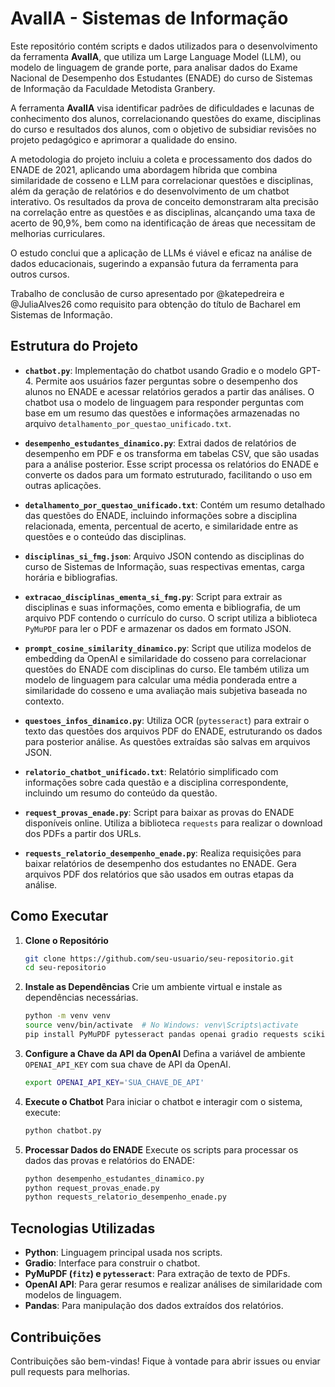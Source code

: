# AvalIA - Sistemas de Informação

Este repositório contém scripts e dados utilizados para o desenvolvimento da ferramenta **AvalIA**, que utiliza um Large Language Model (LLM), ou modelo de linguagem de grande porte, para analisar dados do Exame Nacional de Desempenho dos Estudantes (ENADE) do curso de Sistemas de Informação da Faculdade Metodista Granbery. 

A ferramenta **AvalIA** visa identificar padrões de dificuldades e lacunas de conhecimento dos alunos, correlacionando questões do exame, disciplinas do curso e resultados dos alunos, com o objetivo de subsidiar revisões no projeto pedagógico e aprimorar a qualidade do ensino. 

A metodologia do projeto incluiu a coleta e processamento dos dados do ENADE de 2021, aplicando uma abordagem híbrida que combina similaridade de cosseno e LLM para correlacionar questões e disciplinas, além da geração de relatórios e do desenvolvimento de um chatbot interativo. Os resultados da prova de conceito demonstraram alta precisão na correlação entre as questões e as disciplinas, alcançando uma taxa de acerto de 90,9%, bem como na identificação de áreas que necessitam de melhorias curriculares. 

O estudo conclui que a aplicação de LLMs é viável e eficaz na análise de dados educacionais, sugerindo a expansão futura da ferramenta para outros cursos.

Trabalho de conclusão de curso apresentado por @katepedreira e @JuliaAlves26 como requisito para obtenção do título de Bacharel em Sistemas de Informação.

## Estrutura do Projeto

- **`chatbot.py`**: Implementação do chatbot usando Gradio e o modelo GPT-4. Permite aos usuários fazer perguntas sobre o desempenho dos alunos no ENADE e acessar relatórios gerados a partir das análises. O chatbot usa o modelo de linguagem para responder perguntas com base em um resumo das questões e informações armazenadas no arquivo `detalhamento_por_questao_unificado.txt`.

- **`desempenho_estudantes_dinamico.py`**: Extrai dados de relatórios de desempenho em PDF e os transforma em tabelas CSV, que são usadas para a análise posterior. Esse script processa os relatórios do ENADE e converte os dados para um formato estruturado, facilitando o uso em outras aplicações.

- **`detalhamento_por_questao_unificado.txt`**: Contém um resumo detalhado das questões do ENADE, incluindo informações sobre a disciplina relacionada, ementa, percentual de acerto, e similaridade entre as questões e o conteúdo das disciplinas.

- **`disciplinas_si_fmg.json`**: Arquivo JSON contendo as disciplinas do curso de Sistemas de Informação, suas respectivas ementas, carga horária e bibliografias.

- **`extracao_disciplinas_ementa_si_fmg.py`**: Script para extrair as disciplinas e suas informações, como ementa e bibliografia, de um arquivo PDF contendo o currículo do curso. O script utiliza a biblioteca `PyMuPDF` para ler o PDF e armazenar os dados em formato JSON.

- **`prompt_cosine_similarity_dinamico.py`**: Script que utiliza modelos de embedding da OpenAI e similaridade do cosseno para correlacionar questões do ENADE com disciplinas do curso. Ele também utiliza um modelo de linguagem para calcular uma média ponderada entre a similaridade do cosseno e uma avaliação mais subjetiva baseada no contexto.

- **`questoes_infos_dinamico.py`**: Utiliza OCR (`pytesseract`) para extrair o texto das questões dos arquivos PDF do ENADE, estruturando os dados para posterior análise. As questões extraídas são salvas em arquivos JSON.

- **`relatorio_chatbot_unificado.txt`**: Relatório simplificado com informações sobre cada questão e a disciplina correspondente, incluindo um resumo do conteúdo da questão.

- **`request_provas_enade.py`**: Script para baixar as provas do ENADE disponíveis online. Utiliza a biblioteca `requests` para realizar o download dos PDFs a partir dos URLs.

- **`requests_relatorio_desempenho_enade.py`**: Realiza requisições para baixar relatórios de desempenho dos estudantes no ENADE. Gera arquivos PDF dos relatórios que são usados em outras etapas da análise.

## Como Executar

1. **Clone o Repositório**
   ```bash
   git clone https://github.com/seu-usuario/seu-repositorio.git
   cd seu-repositorio
   ```

2. **Instale as Dependências**
   Crie um ambiente virtual e instale as dependências necessárias.
   ```bash
   python -m venv venv
   source venv/bin/activate  # No Windows: venv\Scripts\activate
   pip install PyMuPDF pytesseract pandas openai gradio requests scikit-learn
   ```

3. **Configure a Chave da API da OpenAI**
   Defina a variável de ambiente `OPENAI_API_KEY` com sua chave de API da OpenAI.
   ```bash
   export OPENAI_API_KEY='SUA_CHAVE_DE_API'
   ```

4. **Execute o Chatbot**
   Para iniciar o chatbot e interagir com o sistema, execute:
   ```bash
   python chatbot.py
   ```

5. **Processar Dados do ENADE**
   Execute os scripts para processar os dados das provas e relatórios do ENADE:
   ```bash
   python desempenho_estudantes_dinamico.py
   python request_provas_enade.py
   python requests_relatorio_desempenho_enade.py
   ```

## Tecnologias Utilizadas

- **Python**: Linguagem principal usada nos scripts.
- **Gradio**: Interface para construir o chatbot.
- **PyMuPDF (`fitz`) e `pytesseract`**: Para extração de texto de PDFs.
- **OpenAI API**: Para gerar resumos e realizar análises de similaridade com modelos de linguagem.
- **Pandas**: Para manipulação dos dados extraídos dos relatórios.

## Contribuições

Contribuições são bem-vindas! Fique à vontade para abrir issues ou enviar pull requests para melhorias.

